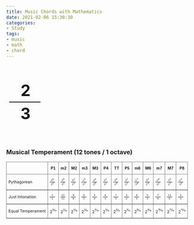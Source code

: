 ```yaml
---
title: Music Chords with Mathematics
date: 2021-02-06 15:30:30
categories:
- Study
tags:
- music
- math
- chord
---
```


<style>
.valuefrac {
  text-align: center;
  font-weight: bold;
  font-size: 3em;
  height: auto;
  vertical-align:middle;
  width: 100%;
  line-height: 60px;
  margin: 40px auto;
  letter-spacing: -.07em;
  cursor:pointer;
}
.valuefrac:hover {
    color: #3273dc;
}
.fraction {
    display: inline-block;
    width: 2em;
}
.numerator {
    text-align: center;
    border-bottom: 2px solid; 
}
.denominator {
    text-align: center;
}
.f {
    font-size: 5pt;
    display: inline-block;
    width: 2em;
}
.n {
    text-align: center;
    border-bottom: 1px solid; 
}
.d {
    text-align: center;
}
span {
    height: auto;
    vertical-align: middle;
}
span#small{
    margin-left: 2px;
    font-size: 8pt;
}
</style>

<script src="/js/Tone.js"></script>
<script src="/js/yui-min.js"></script>
 
<div style="width:100%;overflow:hidden;">
    <div style="width:40%;float:left;text-align:center">
        <div class="yui3-skin-sam">
            <div id="demo1"></div>
        </div>
    </div>
    <div style="width:20%;float:left;text-align:center">
        <div class="valuefrac" onClick="playCouple()">
            <span class="fraction"><div class="numerator">2</div><div class="denominator">3</div></span>
        </div>
    </div>
    <div style="width:40%;float:left;text-align:center">
        <div class="yui3-skin-sam">
            <div id="demo2"></div>
        </div>
    </div>
</div>

<script src="/js/chord.js"></script>

### <b>Musical Temperament</b> (12 tones /  1 octave)

<style type="text/css">
.tg  {border-collapse:collapse;border-spacing:0;}
.tg td{border-color:black;border-style:solid;border-width:1px;font-size:14px;
  overflow:hidden;padding:10px 5px;word-break:normal;}
.tg th{border-color:black;border-style:solid;border-width:1px;font-size:10px;
  font-weight:bold;overflow:hidden;padding:10px 5px;word-break:normal;}
.tg .tg-c3ow{
    border-color:inherit;vertical-align:middle;
}
td.tg-c3ow {
    font-size: 8pt;
    cursor:pointer;
}
td.tg-c3ow:hover {
    background-color:#f7f7f7;
}
td.tg-c3ow.playing {
    background-color:#efefef;
    color:#3273dc;
    font-weight:bold;
}
</style>
<table class="tg">
<thead>
  <tr>
    <th class="tg-c3ow"></th>
    <th class="tg-c3ow">P1</th>
    <th class="tg-c3ow">m2</th>
    <th class="tg-c3ow">M2</th>
    <th class="tg-c3ow">m3</th>
    <th class="tg-c3ow">M3</th>
    <th class="tg-c3ow">P4</th>
    <th class="tg-c3ow">TT</th>
    <th class="tg-c3ow">P5</th>
    <th class="tg-c3ow">m6</th>
    <th class="tg-c3ow">M6</th>
    <th class="tg-c3ow">m7</th>
    <th class="tg-c3ow">M7</th>
    <th class="tg-c3ow">P8</th>
  </tr>
</thead>
<tbody>
  <tr>
    <td class="tg-c3ow" onClick="playTemp('p')">Pythagorean <i class="fas fa-headphones-alt"></i></td>
      <td id='pC' class="tg-c3ow" onClick="playTone('p', 0)"><span class="f"><div class="n">3<sup>0</sup></div><div class="d">2<sup>0</sup></div></span></td>
      <td id='pCs' class="tg-c3ow" onClick="playTone('p', 1)"><span class="f"><div class="n">2<sup>8</sup></div><div class="d">3<sup>5</sup></div></span></td>
      <td id='pD' class="tg-c3ow" onClick="playTone('p', 2)"><span class="f"><div class="n">3<sup>2</sup></div><div class="d">2<sup>3</sup></div></span></td>
      <td id='pDs' class="tg-c3ow" onClick="playTone('p', 3)"><span class="f"><div class="n">2<sup>5</sup></div><div class="d">3<sup>3</sup></div></span></td>
      <td id='pE' class="tg-c3ow" onClick="playTone('p', 4)"><span class="f"><div class="n">3<sup>4</sup></div><div class="d">2<sup>6</sup></div></span></td>
      <td id='pF' class="tg-c3ow" onClick="playTone('p', 5)"><span class="f"><div class="n">2<sup>2</sup></div><div class="d">3<sup>1</sup></div></span></td>
      <td id='pFs' class="tg-c3ow" onClick="playTone('p', 6)"><span class="f"><div class="n">3<sup>6</sup></div><div class="d">2<sup>9</sup></div></span></td>
      <td id='pG' class="tg-c3ow" onClick="playTone('p', 7)"><span class="f"><div class="n">3<sup>1</sup></div><div class="d">2<sup>1</sup></div></span></td>
      <td id='pGs' class="tg-c3ow" onClick="playTone('p', 8)"><span class="f"><div class="n">2<sup>7</sup></div><div class="d">3<sup>4</sup></div></span></td>
      <td id='pA' class="tg-c3ow" onClick="playTone('p', 9)"><span class="f"><div class="n">3<sup>3</sup></div><div class="d">2<sup>4</sup></div></span></td>
      <td id='pAs' class="tg-c3ow" onClick="playTone('p', 10)"><span class="f"><div class="n">2<sup>4</sup></div><div class="d">3<sup>2</sup></div></span></td>
      <td id='pB' class="tg-c3ow" onClick="playTone('p', 11)"><span class="f"><div class="n">3<sup>5</sup></div><div class="d">2<sup>7</sup></div></span></td>
      <td id='pC+' class="tg-c3ow" onClick="playTone('p', 12)"><span class="f"><div class="n">2<sup>1</sup></div><div class="d">3<sup>0</sup></div></span></td>
  </tr>
  <tr>
    <td class="tg-c3ow" onClick="playTemp('j')">Just Intonation <i class="fas fa-headphones-alt"></i></td>
      <td id='jC' class="tg-c3ow" onClick="playTone('j',0)"><span class="f"><div class="n">1</div><div class="d">1</div></span></td>
      <td id='jCs' class="tg-c3ow" onClick="playTone('j',1)"><span class="f"><div class="n">12</div><div class="d">11</div></span></td>
      <td id='jD' class="tg-c3ow" onClick="playTone('j',2)"><span class="f"><div class="n">9</div><div class="d">8</div></span></td>
      <td id='jDs' class="tg-c3ow" onClick="playTone('j',3)"><span class="f"><div class="n">6</div><div class="d">5</div></span></td>
      <td id='jE' class="tg-c3ow" onClick="playTone('j',4)"><span class="f"><div class="n">5</div><div class="d">4</div></span></td>
      <td id='jF' class="tg-c3ow" onClick="playTone('j',5)"><span class="f"><div class="n">4</div><div class="d">3</div></span></td>
      <td id='jFs' class="tg-c3ow" onClick="playTone('j',6)"><span class="f"><div class="n">7</div><div class="d">5</div></span></td>
      <td id='jG' class="tg-c3ow" onClick="playTone('j',7)"><span class="f"><div class="n">3</div><div class="d">2</div></span></td>
      <td id='jGs' class="tg-c3ow" onClick="playTone('j',8)"><span class="f"><div class="n">8</div><div class="d">5</div></span></td>
      <td id='jA' class="tg-c3ow" onClick="playTone('j',9)"><span class="f"><div class="n">5</div><div class="d">3</div></span></td>
      <td id='jAs' class="tg-c3ow" onClick="playTone('j',10)"><span class="f"><div class="n">7</div><div class="d">4</div></span></td>
      <td id='jB' class="tg-c3ow" onClick="playTone('j',11)"><span class="f"><div class="n">11</div><div class="d">6</div></span></td>
      <td id='jC+' class="tg-c3ow" onClick="playTone('j',12)"><span class="f"><div class="n">2</div><div class="d">1</div></span></td>
  </tr>
  <tr>
    <td class="tg-c3ow" onClick="playTemp('e')">Equal Temperament <i class="fas fa-headphones-alt"></i></td>
      <td id='eC' class="tg-c3ow" onClick="playTone('e',0)">2<sup>0⁄12</sup></td>
      <td id='eCs' class="tg-c3ow" onClick="playTone('e',1)">2<sup>1⁄12</sup></td>
      <td id='eD' class="tg-c3ow" onClick="playTone('e',2)">2<sup>2⁄12</sup></td>
      <td id='eDs' class="tg-c3ow" onClick="playTone('e',3)">2<sup>3⁄12</sup></td>
      <td id='eE' class="tg-c3ow" onClick="playTone('e',4)">2<sup>4⁄12</sup></td>
      <td id='eF' class="tg-c3ow" onClick="playTone('e',5)">2<sup>5⁄12</sup></td>
      <td id='eFs' class="tg-c3ow" onClick="playTone('e',6)">2<sup>6⁄12</sup></td>
      <td id='eG' class="tg-c3ow" onClick="playTone('e',7)">2<sup>7⁄12</sup></td>
      <td id='eGs' class="tg-c3ow" onClick="playTone('e',8)">2<sup>8⁄12</sup></td>
      <td id='eA' class="tg-c3ow" onClick="playTone('e',9)">2<sup>9⁄12</sup></td>
      <td id='eAs' class="tg-c3ow" onClick="playTone('e',10)">2<sup>10⁄12</sup></td>
      <td id='eB' class="tg-c3ow" onClick="playTone('e',11)">2<sup>11⁄12</sup></td>
      <td id='eC+' class="tg-c3ow" onClick="playTone('e',12)">2<sup>12⁄12</sup></td>
  </tr>
</tbody>
</table>